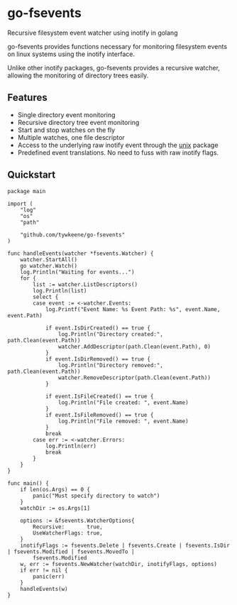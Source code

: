 # go-fsevents
Recursive filesystem event watcher using inotify in golang

go-fsevents provides functions necessary for monitoring filesystem events on linux systems using the inotify interface.

Unlike other inotify packages, go-fsevents provides a recursive watcher, allowing the monitoring of directory trees easily.

## Features
- Single directory event monitoring
- Recursive directory tree event monitoring
- Start and stop watches on the fly
- Multiple watches, one file descriptor
- Access to the underlying raw inotify event through the [unix](https://godoc.org/golang.org/x/sys/unix) package
- Predefined event translations. No need to fuss with raw inotify flags.

## Quickstart

```
package main

import (
	"log"
	"os"
	"path"

	"github.com/tywkeene/go-fsevents"
)

func handleEvents(watcher *fsevents.Watcher) {
	watcher.StartAll()
	go watcher.Watch()
	log.Println("Waiting for events...")
	for {
		list := watcher.ListDescriptors()
		log.Println(list)
		select {
		case event := <-watcher.Events:
			log.Printf("Event Name: %s Event Path: %s", event.Name, event.Path)

			if event.IsDirCreated() == true {
				log.Println("Directory created:", path.Clean(event.Path))
				watcher.AddDescriptor(path.Clean(event.Path), 0)
			}
			if event.IsDirRemoved() == true {
				log.Println("Directory removed:", path.Clean(event.Path))
				watcher.RemoveDescriptor(path.Clean(event.Path))
			}

			if event.IsFileCreated() == true {
				log.Println("File created: ", event.Name)
			}
			if event.IsFileRemoved() == true {
				log.Println("File removed: ", event.Name)
			}
			break
		case err := <-watcher.Errors:
			log.Println(err)
			break
		}
	}
}

func main() {
	if len(os.Args) == 0 {
		panic("Must specify directory to watch")
	}
	watchDir := os.Args[1]

	options := &fsevents.WatcherOptions{
		Recursive:       true,
		UseWatcherFlags: true,
	}
	inotifyFlags := fsevents.Delete | fsevents.Create | fsevents.IsDir | fsevents.Modified | fsevents.MovedTo |
		fsevents.Modified
	w, err := fsevents.NewWatcher(watchDir, inotifyFlags, options)
	if err != nil {
		panic(err)
	}
	handleEvents(w)
}
```
